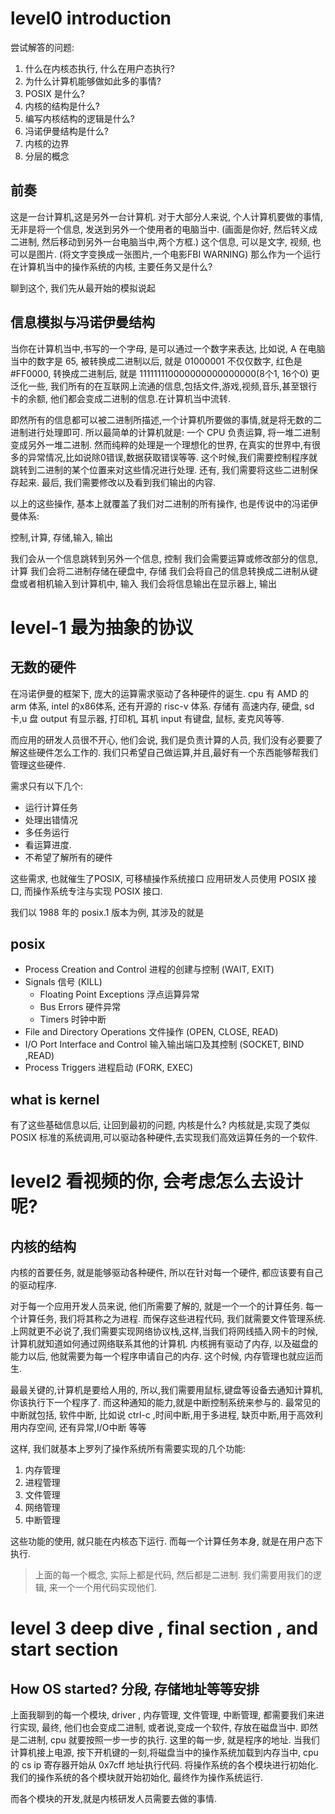 # level0 introduction

尝试解答的问题: 
1. 什么在内核态执行, 什么在用户态执行?
2. 为什么计算机能够做如此多的事情? 
3. POSIX 是什么? 
4. 内核的结构是什么?
5. 编写内核结构的逻辑是什么?
6. 冯诺伊曼结构是什么?
7. 内核的边界
8. 分层的概念
## 前奏 
这是一台计算机,这是另外一台计算机.
对于大部分人来说, 个人计算机要做的事情,无非是将一个信息, 发送到另外一个使用者的电脑当中. 
(画面是你好, 然后转义成二进制, 然后移动到另外一台电脑当中,两个方框.)
这个信息, 可以是文字, 视频, 也可以是图片. 
(将文字变换成一张图片,一个电影FBI WARNING)
那么作为一个运行在计算机当中的操作系统的内核, 主要任务又是什么?

聊到这个, 我们先从最开始的模拟说起

## 信息模拟与冯诺伊曼结构
当你在计算机当中,书写的一个字母, 是可以通过一个数字来表达, 比如说, A 在电脑当中的数字是 65, 被转换成二进制以后, 就是 01000001
不仅仅数字, 红色是 #FF0000, 转换成二进制后, 就是 111111110000000000000000(8个1, 16个0)
更泛化一些, 我们所有的在互联网上流通的信息,包括文件,游戏,视频,音乐,甚至银行卡的余额, 他们都会变成二进制的信息.在计算机当中流转.

即然所有的信息都可以被二进制所描述,一个计算机所要做的事情,就是将无数的二进制进行处理即可.
所以最简单的计算机就是: 
一个 CPU 负责运算, 将一堆二进制变成另外一堆二进制.
然而纯粹的处理是一个理想化的世界, 在真实的世界中,有很多的异常情况,比如说除0错误,数据获取错误等等.
这个时候,我们需要控制程序就跳转到二进制的某个位置来对这些情况进行处理.
还有, 我们需要将这些二进制保存起来.
最后, 我们需要修改以及看到我们输出的内容.

以上的这些操作, 基本上就覆盖了我们对二进制的所有操作, 也是传说中的冯诺伊曼体系: 

控制,计算, 存储,输入, 输出

我们会从一个信息跳转到另外一个信息, 控制
我们会需要运算或修改部分的信息, 计算
我们会将二进制存储在硬盘中, 存储
我们会将自己的信息转换成二进制从键盘或者相机输入到计算机中, 输入
我们会将信息输出在显示器上, 输出

# level-1 最为抽象的协议

## 无数的硬件
在冯诺伊曼的框架下, 庞大的运算需求驱动了各种硬件的诞生. 
cpu 有 AMD 的 arm 体系, intel 的x86体系, 还有开源的 risc-v 体系.
存储有 高速内存, 硬盘, sd 卡,u 盘
output 有显示器, 打印机, 耳机
input 有键盘, 鼠标, 麦克风等等.

而应用的研发人员很不开心, 他们会说, 我们是负责计算的人员, 我们没有必要要了解这些硬件怎么工作的.
我们只希望自己做运算,并且,最好有一个东西能够帮我们管理这些硬件. 

需求只有以下几个: 
- 运行计算任务
- 处理出错情况
- 多任务运行
- 看运算进度.
- 不希望了解所有的硬件

这些需求, 也就催生了POSIX, 可移植操作系统接口
应用研发人员使用 POSIX 接口, 而操作系统专注与实现 POSIX 接口.

我们以 1988 年的 posix.1 版本为例, 其涉及的就是
## posix
- Process Creation and Control 进程的创建与控制 (WAIT, EXIT)
- Signals 信号 (KILL)
  - Floating Point Exceptions 浮点运算异常
  - Bus Errors 硬件异常
  - Timers 时钟中断
- File and Directory Operations 文件操作 (OPEN, CLOSE, READ)
- I/O Port Interface and Control 输入输出端口及其控制 (SOCKET, BIND ,READ)
- Process Triggers 进程启动 (FORK, EXEC)

## what is kernel

有了这些基础信息以后, 让回到最初的问题, 内核是什么? 
内核就是,实现了类似 POSIX 标准的系统调用,可以驱动各种硬件,去实现我们高效运算任务的一个软件.

# level2 看视频的你, 会考虑怎么去设计呢?

## 内核的结构

内核的首要任务, 就是能够驱动各种硬件, 所以在针对每一个硬件, 都应该要有自己的驱动程序.

对于每一个应用开发人员来说, 他们所需要了解的, 就是一个一个的计算任务. 每一个计算任务, 我们将其称之为进程.
而保存这些进程代码, 我们就需要文件管理系统.
上网就更不必说了,我们需要实现网络协议栈,这样,当我们将网线插入网卡的时候,计算机就知道如何通过网络联系其他的计算机.
内核拥有驱动了内存, 以及磁盘的能力以后, 他就需要为每一个程序申请自己的内存. 这个时候, 内存管理也就应运而生.

最最关键的,计算机是要给人用的, 所以,我们需要用鼠标,键盘等设备去通知计算机,你该执行下一个程序了.
而这种通知的能力,就是中断控制系统来参与的.
最常见的中断就包括, 软件中断, 比如说 ctrl-c ,时间中断,用于多进程, 缺页中断,用于高效利用内存空间, 还有异常,I/O中断 等等

这样, 我们就基本上罗列了操作系统所有需要实现的几个功能: 
1. 内存管理
2. 进程管理
3. 文件管理
4. 网络管理
5. 中断管理

这些功能的使用, 就只能在内核态下运行. 
而每一个计算任务本身, 就是在用户态下执行.

> 上面的每一个概念, 实际上都是代码, 然后都是二进制. 我们需要用我们的逻辑, 来一个一个用代码实现他们.

# level 3 deep dive , final section , and start section 
## How OS started? 分段, 存储地址等等安排

上面我聊到的每一个模块, driver , 内存管理, 文件管理, 中断管理, 都需要我们来进行实现, 最终, 他们也会变成二进制, 或者说,变成一个软件, 存放在磁盘当中. 
即然是二进制, cpu 就要按照一步一步的执行.
这里的每一步, 就是程序的地址.
当我们计算机接上电源, 按下开机键的一刻,将磁盘当中的操作系统加载到内存当中,
cpu 的 cs ip 寄存器开始从 0x7cff 地址执行代码. 将操作系统的各个模块进行初始化. 
我们的操作系统的各个模块就开始初始化, 最终作为操作系统运行.

而各个模块的开发,就是内核研发人员需要去做的事情.
    
